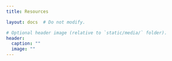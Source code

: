 ```yaml
---
title: Resources 

layout: docs  # Do not modify.

# Optional header image (relative to `static/media/` folder).
header:
  caption: ""
  image: ""
---
```


